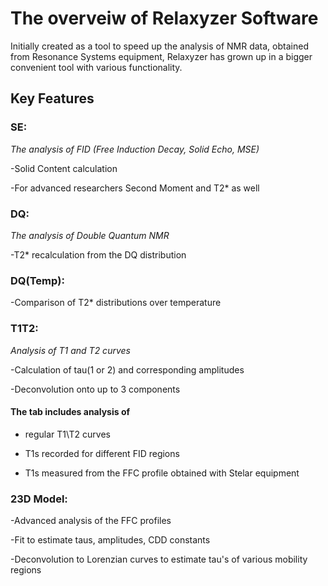 # The overveiw of Relaxyzer Software

Initially created as a tool to speed up the analysis of NMR data, obtained from Resonance Systems equipment, Relaxyzer has grown up in a bigger convenient tool with various functionality.


## **Key Features**
### SE: 
*The analysis of FID (Free Induction Decay, Solid Echo, MSE)*

  -Solid Content calculation
  
  -For advanced researchers Second Moment and T2* as well

### DQ: 
*The analysis of Double Quantum NMR*

  -T2* recalculation from the DQ distribution

### DQ(Temp):

  -Comparison of T2* distributions over temperature

### T1T2:
  *Analysis of T1 and T2 curves*
  
  -Calculation of tau(1 or 2) and corresponding amplitudes
  
  -Deconvolution onto up to 3 components

#### The tab includes analysis of 
  - regular T1\T2 curves
    
  - T1s recorded for different FID regions
     
  - T1s measured from the FFC profile obtained with Stelar equipment

### 23D Model:
  -Advanced analysis of the FFC profiles
  
  -Fit to estimate taus, amplitudes, CDD constants
  
  -Deconvolution to Lorenzian curves to estimate tau's of various mobility regions
  
  

